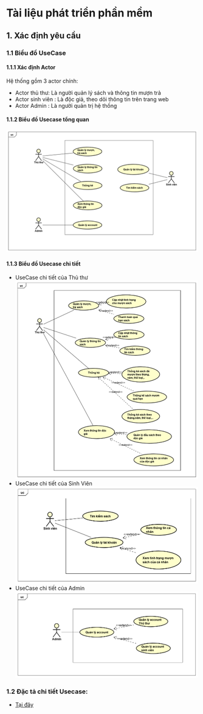 # Tài liệu phát triển phần mềm
## 1. Xác định yêu cầu
### 1.1 Biểu đồ UseCase
#### 1.1.1 Xác định Actor
Hệ thống gồm 3 actor chính:
- Actor thủ thư: Là người quản lý sách và thông tin mượn trả
- Actor sinh viên : Là độc giả, theo dõi thông tin trên trang web
- Actor Admin : Là người quản trị hệ thống
#### 1.1.2 Biểu đồ Usecase tổng quan
![UseCaseTongQuan](UseCaseDigrams/UseCaseTongQuan.png)
#### 1.1.3 Biểu đồ Usecase chi tiết
- UseCase chi tiết của Thủ thư
![UseCaseThuThu](UseCaseDigrams/UseCaseThuThu.png)
- UseCase chi tiết của Sinh Viên
![UseCaseSinhVien](UseCaseDigrams/UseCaseSinhVien.png)
- UseCase chi tiết của Admin 
![UseCaseAdmin](UseCaseDigrams/UseCaseAdmin.png)
### 1.2 Đặc tả chi tiết Usecase:
- [Tại đây](https://drive.google.com/file/d/1E4QsfgcYECWx2HlTyU-J6KisU6yErmQ3/view?usp=sharing)
